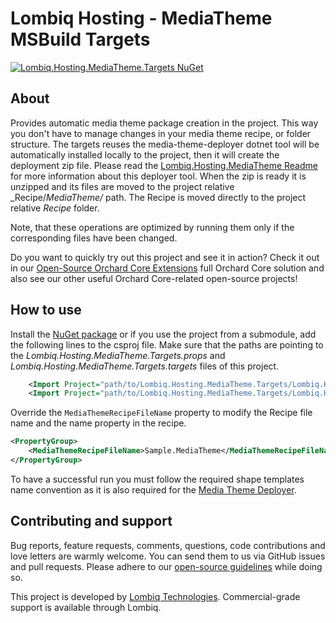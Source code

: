 # Lombiq Hosting - MediaTheme MSBuild Targets

[![Lombiq.Hosting.MediaTheme.Targets NuGet](https://img.shields.io/nuget/v/Lombiq.Hosting.MediaTheme.Targets?label=Lombiq.Hosting.MediaTheme.Targets)](https://www.nuget.org/packages/Lombiq.Hosting.MediaTheme.Targets/)

## About

Provides automatic media theme package creation in the project. This way you don't have to manage changes in your media theme recipe, or folder structure. The targets reuses the media-theme-deployer dotnet tool will be automatically installed locally to the project, then it will create the deployment zip file. Please read the [Lombiq.Hosting.MediaTheme Readme](https://github.com/Lombiq/Hosting-Media-Theme/blob/dev/Readme.md) for more information about this deployer tool.
When the zip is ready it is unzipped and its files are moved to the project relative _Recipe/_MediaTheme/_ path. The Recipe is moved directly to the project relative _Recipe_ folder.

Note, that these operations are optimized by running them only if the corresponding files have been changed.

Do you want to quickly try out this project and see it in action? Check it out in our [Open-Source Orchard Core Extensions](https://github.com/Lombiq/Open-Source-Orchard-Core-Extensions) full Orchard Core solution and also see our other useful Orchard Core-related open-source projects!

## How to use

Install the [NuGet package](https://www.nuget.org/packages/Lombiq.Hosting.MediaTheme.Targets/) or if you use the project from a submodule, add the following lines to the csproj file. Make sure that the paths are pointing to the _Lombiq.Hosting.MediaTheme.Targets.props_ and _Lombiq.Hosting.MediaTheme.Targets.targets_ files of this project.

```xml
    <Import Project="path/to/Lombiq.Hosting.MediaTheme.Targets/Lombiq.Hosting.MediaTheme.Targets.props" />
    <Import Project="path/to/Lombiq.Hosting.MediaTheme.Targets/Lombiq.Hosting.MediaTheme.Targets.targets" />
```

Override the `MediaThemeRecipeFileName` property to modify the Recipe file name and the name property in the recipe. 
```xml
<PropertyGroup>
    <MediaThemeRecipeFileName>Sample.MediaTheme</MediaThemeRecipeFileName>
</PropertyGroup>
```
To have a successful run you must follow the required shape templates name convention as it is also required for the [Media Theme Deployer](https://github.com/Lombiq/Hosting-Media-Theme/blob/dev/Readme.md#limitations).

## Contributing and support

Bug reports, feature requests, comments, questions, code contributions and love letters are warmly welcome. You can send them to us via GitHub issues and pull requests. Please adhere to our [open-source guidelines](https://lombiq.com/open-source-guidelines) while doing so.

This project is developed by [Lombiq Technologies](https://lombiq.com/). Commercial-grade support is available through Lombiq.
